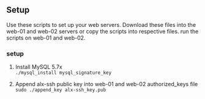 ## Setup
Use these scripts to set up your web servers.
Download these files into the web-01 and web-02 servers or copy the scripts into respective files.
run the scripts on web-01 and web-02.

### setup
1. Install MySQL 5.7x   
```./mysql_install mysql_signature_key```  


2. Append alx-ssh public key into web-01 and web-02 authorized_keys file   
```sudo ./append_key alx-ssh_key.pub```  

